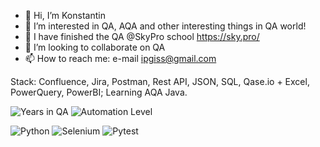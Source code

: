 - 👋 Hi, I’m Konstantin
- 👀 I’m interested in QA, AQA and other interesting things in QA world!
- 🌱 I have finished the QA @SkyPro school https://sky.pro/
- 💞️ I’m looking to collaborate on QA
- 📫 How to reach me: e-mail ipgiss@gmail.com

Stack:
Confluence, Jira, Postman, Rest API, JSON, SQL, Qase.io + Excel, PowerQuery, PowerBI;
Learning AQA Java.



<!---
ipgiss/ipgiss is a ✨ special ✨ repository because its `README.md` (this file) appears on your GitHub profile.
You can click the Preview link to take a look at your changes.
--->
![Years in QA](https://img.shields.io/badge/Years_in_QA-1+-blue)
![Automation Level](https://img.shields.io/badge/Automation-Junior-yellow)

![Python](https://img.shields.io/badge/Python-3776AB?style=for-the-badge&logo=python&logoColor=white)
![Selenium](https://img.shields.io/badge/Selenium-43B02A?style=for-the-badge&logo=Selenium&logoColor=white)
![Pytest](https://img.shields.io/badge/Pytest-0A9EDC?style=for-the-badge&logo=pytest&logoColor=white)
